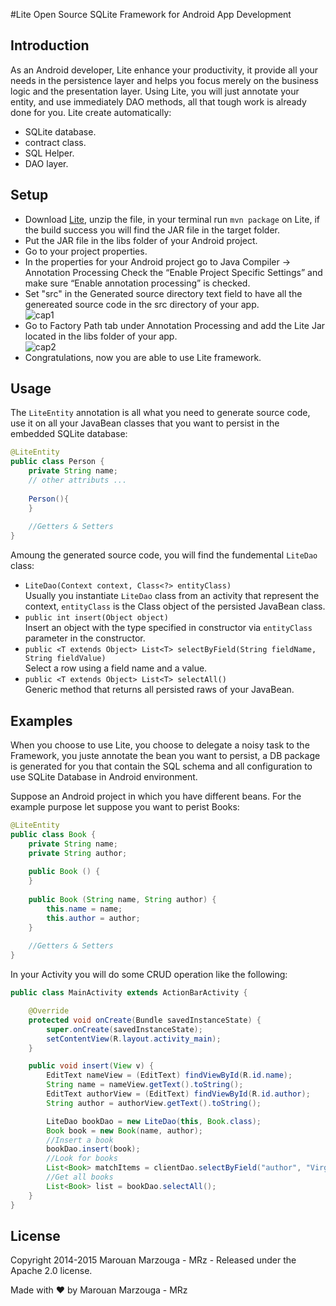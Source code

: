 #Lite
Open Source SQLite Framework for Android App Development
## Introduction
As an Android developer, Lite enhance your productivity, it provide all your needs in the persistence layer and helps you focus merely on the business logic and the presentation layer. Using Lite, you will just annotate your entity, and use immediately DAO methods, all that tough work is already done for you. Lite create automatically:
* SQLite database.
* contract class.
* SQL Helper.
* DAO layer.

## Setup
* Download [Lite](https://github.com/marouanMrz/Lite/archive/master.zip), unzip the file, in your terminal run ```mvn package``` on Lite, if the build success you will find the JAR file in the target folder.
* Put the JAR file in the libs folder of your Android project.
* Go to your project properties.
* In the properties for your Android project go to Java Compiler -> Annotation Processing
Check the “Enable Project Specific Settings” and make sure “Enable annotation processing” is checked.
* Set "src" in the Generated source directory text field to have all the genereated source code in the src directory of your app.<br>
![cap1](http://img15.hostingpics.net/pics/310860Cap1.png)
* Go to Factory Path tab under Annotation Processing and add the Lite Jar located in the libs folder of your app.<br>
![cap2](http://img15.hostingpics.net/pics/420611Cap2.png)
* Congratulations, now you are able to use Lite framework.

## Usage
The `LiteEntity` annotation is all what you need to generate source code, use it on all your JavaBean classes that you want to persist in the embedded SQLite database:

```java
@LiteEntity
public class Person {
    private String name;
    // other attributs ...
    
    Person(){
    }
    
    //Getters & Setters
}
```
Amoung the generated source code, you will find the fundemental `LiteDao` class:
* `LiteDao(Context context, Class<?> entityClass)`<br>
  Usually you instantiate `LiteDao` class from an activity that represent the context, `entityClass` is the Class object of the persisted JavaBean class.
* `public int insert(Object object)`<br>
  Insert an object with the type specified in constructor via `entityClass` parameter in the constructor.
* `public <T extends Object> List<T> selectByField(String fieldName, String fieldValue)`<br>
  Select a row using a field name and a value.
* `public <T extends Object> List<T> selectAll()`<br>
  Generic method that returns all persisted raws of your JavaBean.

## Examples
When you choose to use Lite, you choose to delegate a noisy task to the Framework, you juste annotate the bean you want to persist, a DB package is generated for you that contain the SQL schema and all configuration to use SQLite Database in Android environment.

Suppose an Android project in which you have different beans. For the example purpose let suppose you want to perist Books:

```java
@LiteEntity
public class Book {
    private String name;
    private String author;
    
    public Book () {
    }
    
    public Book (String name, String author) {
        this.name = name;
        this.author = author;
    }
    
    //Getters & Setters
}
```
In your Activity you will do some CRUD operation like the following: 

```java
public class MainActivity extends ActionBarActivity {

	@Override
	protected void onCreate(Bundle savedInstanceState) {
		super.onCreate(savedInstanceState);
		setContentView(R.layout.activity_main);
	}

	public void insert(View v) {
		EditText nameView = (EditText) findViewById(R.id.name);
		String name = nameView.getText().toString();
		EditText authorView = (EditText) findViewById(R.id.author);
		String author = authorView.getText().toString();

		LiteDao bookDao = new LiteDao(this, Book.class);
		Book book = new Book(name, author);
		//Insert a book
		bookDao.insert(book);
		//Look for books
		List<Book> matchItems = clientDao.selectByField("author", "Virginia Woolf");
		//Get all books
		List<Book> list = bookDao.selectAll();
	}
}
```

## License
Copyright 2014-2015 Marouan Marzouga - MRz - Released under the Apache 2.0 license.


Made with ❤ by Marouan Marzouga - MRz
